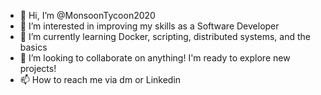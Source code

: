 - 👋 Hi, I’m @MonsoonTycoon2020
- 👀 I’m interested in improving my skills as a Software Developer
- 🌱 I’m currently learning Docker, scripting, distributed systems, and the basics
- 💞️ I’m looking to collaborate on anything! I'm ready to explore new projects!
- 📫 How to reach me via dm or Linkedin

<!---
MonsoonTycoon2020/MonsoonTycoon2020 is a ✨ special ✨ repository because its `README.md` (this file) appears on your GitHub profile.
You can click the Preview link to take a look at your changes.
--->
